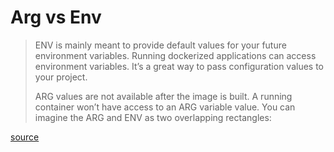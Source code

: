 # Arg vs Env

> ENV is mainly meant to provide default values for your future environment variables. Running dockerized applications can access environment variables. It’s a great way to pass configuration values to your project.
>
> ARG values are not available after the image is built. A running container won’t have access to an ARG variable value. You can imagine the ARG and ENV as two overlapping rectangles:

[source](https://vsupalov.com/docker-arg-vs-env/)

